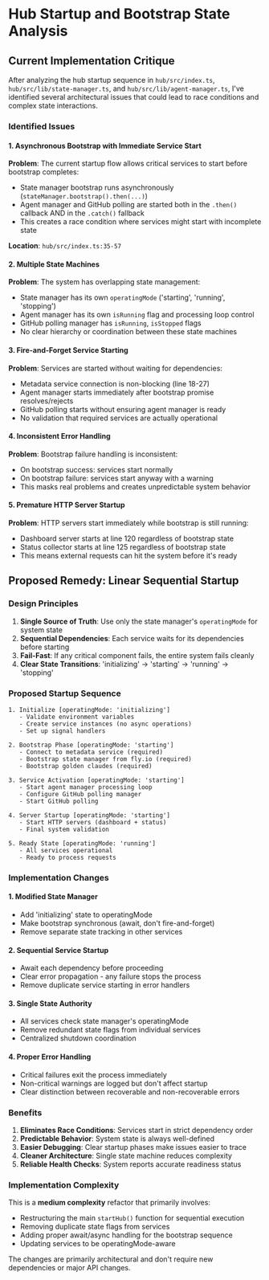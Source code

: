 # Hub Startup and Bootstrap State Analysis

## Current Implementation Critique

After analyzing the hub startup sequence in `hub/src/index.ts`, `hub/src/lib/state-manager.ts`, and `hub/src/lib/agent-manager.ts`, I've identified several architectural issues that could lead to race conditions and complex state interactions.

### Identified Issues

#### 1. **Asynchronous Bootstrap with Immediate Service Start**

**Problem**: The current startup flow allows critical services to start before bootstrap completes:
- State manager bootstrap runs asynchronously (`stateManager.bootstrap().then(...)`)
- Agent manager and GitHub polling are started both in the `.then()` callback AND in the `.catch()` fallback
- This creates a race condition where services might start with incomplete state

**Location**: `hub/src/index.ts:35-57`

#### 2. **Multiple State Machines**

**Problem**: The system has overlapping state management:
- State manager has its own `operatingMode` ('starting', 'running', 'stopping')
- Agent manager has its own `isRunning` flag and processing loop control
- GitHub polling manager has `isRunning`, `isStopped` flags
- No clear hierarchy or coordination between these state machines

#### 3. **Fire-and-Forget Service Starting**

**Problem**: Services are started without waiting for dependencies:
- Metadata service connection is non-blocking (line 18-27)
- Agent manager starts immediately after bootstrap promise resolves/rejects
- GitHub polling starts without ensuring agent manager is ready
- No validation that required services are actually operational

#### 4. **Inconsistent Error Handling**

**Problem**: Bootstrap failure handling is inconsistent:
- On bootstrap success: services start normally
- On bootstrap failure: services start anyway with a warning
- This masks real problems and creates unpredictable system behavior

#### 5. **Premature HTTP Server Startup**

**Problem**: HTTP servers start immediately while bootstrap is still running:
- Dashboard server starts at line 120 regardless of bootstrap state
- Status collector starts at line 125 regardless of bootstrap state
- This means external requests can hit the system before it's ready

## Proposed Remedy: Linear Sequential Startup

### Design Principles

1. **Single Source of Truth**: Use only the state manager's `operatingMode` for system state
2. **Sequential Dependencies**: Each service waits for its dependencies before starting
3. **Fail-Fast**: If any critical component fails, the entire system fails cleanly
4. **Clear State Transitions**: 'initializing' → 'starting' → 'running' → 'stopping'

### Proposed Startup Sequence

```
1. Initialize [operatingMode: 'initializing']
   - Validate environment variables
   - Create service instances (no async operations)
   - Set up signal handlers

2. Bootstrap Phase [operatingMode: 'starting']
   - Connect to metadata service (required)
   - Bootstrap state manager from fly.io (required)
   - Bootstrap golden claudes (required)
   
3. Service Activation [operatingMode: 'starting']
   - Start agent manager processing loop
   - Configure GitHub polling manager
   - Start GitHub polling

4. Server Startup [operatingMode: 'starting']
   - Start HTTP servers (dashboard + status)
   - Final system validation

5. Ready State [operatingMode: 'running']
   - All services operational
   - Ready to process requests
```

### Implementation Changes

#### 1. **Modified State Manager**
- Add 'initializing' state to operatingMode
- Make bootstrap synchronous (await, don't fire-and-forget)
- Remove separate state tracking in other services

#### 2. **Sequential Service Startup**
- Await each dependency before proceeding
- Clear error propagation - any failure stops the process
- Remove duplicate service starting in error handlers

#### 3. **Single State Authority**
- All services check state manager's operatingMode
- Remove redundant state flags from individual services
- Centralized shutdown coordination

#### 4. **Proper Error Handling**
- Critical failures exit the process immediately
- Non-critical warnings are logged but don't affect startup
- Clear distinction between recoverable and non-recoverable errors

### Benefits

1. **Eliminates Race Conditions**: Services start in strict dependency order
2. **Predictable Behavior**: System state is always well-defined
3. **Easier Debugging**: Clear startup phases make issues easier to trace
4. **Cleaner Architecture**: Single state machine reduces complexity
5. **Reliable Health Checks**: System reports accurate readiness status

### Implementation Complexity

This is a **medium complexity** refactor that primarily involves:
- Restructuring the main `startHub()` function for sequential execution
- Removing duplicate state flags from services
- Adding proper await/async handling for the bootstrap sequence
- Updating services to be operatingMode-aware

The changes are primarily architectural and don't require new dependencies or major API changes.